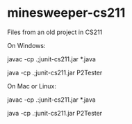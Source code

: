 # minesweeper-cs211
Files from an old project in CS211

On Windows:

javac -cp .;junit-cs211.jar *.java

java -cp .;junit-cs211.jar P2Tester

On Mac or Linux:

javac -cp .:junit-cs211.jar *.java

java -cp .:junit-cs211.jar P2Tester
